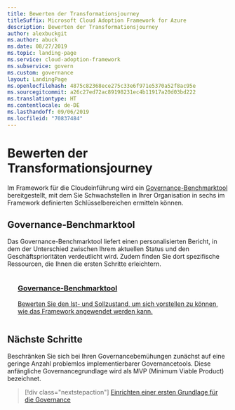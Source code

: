 ```yaml
---
title: Bewerten der Transformationsjourney
titleSuffix: Microsoft Cloud Adoption Framework for Azure
description: Bewerten der Transformationsjourney
author: alexbuckgit
ms.author: abuck
ms.date: 08/27/2019
ms.topic: landing-page
ms.service: cloud-adoption-framework
ms.subservice: govern
ms.custom: governance
layout: LandingPage
ms.openlocfilehash: 4875c82368ece275c33e6f971e5370a52f8ac95e
ms.sourcegitcommit: a26c27ed72ac89198231ec4b11917a20d03bd222
ms.translationtype: HT
ms.contentlocale: de-DE
ms.lasthandoff: 09/06/2019
ms.locfileid: "70837484"
---
```

# <a name="assess-your-transformation-journey"></a>Bewerten der Transformationsjourney

Im Framework für die Cloudeinführung wird ein [Governance-Benchmarktool](https://cafbaseline.com) bereitgestellt, mit dem Sie Schwachstellen in Ihrer Organisation in sechs im Framework definierten Schlüsselbereichen ermitteln können. 

## <a name="governance-benchmark-tool"></a>Governance-Benchmarktool

Das Governance-Benchmarktool liefert einen personalisierten Bericht, in dem der Unterschied zwischen Ihrem aktuellen Status und den Geschäftsprioritäten verdeutlicht wird. Zudem finden Sie dort spezifische Ressourcen, die Ihnen die ersten Schritte erleichtern.

<!-- markdownlint-disable MD033 -->

<ul class="panelContent cardsZ">
    <li style="display: flex; flex-direction: column;">
        <a href="https://cafbaseline.com" style="display: flex; flex-direction: column; flex: 1 0 auto;">
            <div class="cardSize" style="flex: 1 0 auto; display: flex;">
                <div class="cardPadding" style="display: flex;">
                    <div class="card">
                        <div class="cardText">
                            <h3>Governance-Benchmarktool</h3>
                            <p>Bewerten Sie den Ist- und Sollzustand, um sich vorstellen zu können, wie das Framework angewendet werden kann.</p>
                            <p></p>
                        </div>
                    </div>
                </div>
            </div>
        </a>
    </li>
</ul>

<!-- markdownlint-enable MD033 -->

## <a name="next-steps"></a>Nächste Schritte

Beschränken Sie sich bei Ihren Governancebemühungen zunächst auf eine geringe Anzahl problemlos implementierbarer Governancetools. Diese anfängliche Governancegrundlage wird als MVP (Minimum Viable Product) bezeichnet.

> [!div class="nextstepaction"]
> [Einrichten einer ersten Grundlage für die Governance](./getting-started.md)
